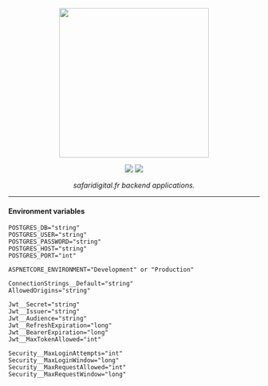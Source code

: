 <p align="center">
    <img width="300" src=".assets/logo-v1_full.svg">
</p>
<div align="center">
    <a href="https://github.com/SafariLib"><img src="https://img.shields.io/badge/SafariLib-yellow.svg"></a>
    <a href="https://dotnet.microsoft.com/en-us/"><img src="https://img.shields.io/badge/.net_8.0-blue.svg"></a>
</div>

<p align="center">
    <em>safaridigital.fr backend applications.</em>
</p>

---

#### Environment variables

```
POSTGRES_DB="string"
POSTGRES_USER="string"
POSTGRES_PASSWORD="string"
POSTGRES_HOST="string"
POSTGRES_PORT="int"

ASPNETCORE_ENVIRONMENT="Development" or "Production"

ConnectionStrings__Default="string"
AllowedOrigins="string"

Jwt__Secret="string"
Jwt__Issuer="string"
Jwt__Audience="string"
Jwt__RefreshExpiration="long"
Jwt__BearerExpiration="long"
Jwt__MaxTokenAllowed="int"

Security__MaxLoginAttempts="int"
Security__MaxLoginWindow="long"
Security__MaxRequestAllowed="int"
Security__MaxRequestWindow="long"
```
